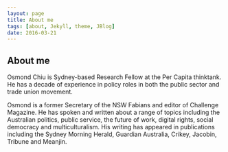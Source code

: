 ```yaml
---
layout: page
title: About me
tags: [about, Jekyll, theme, JBlog]
date: 2016-03-21
---
```


## About me

Osmond Chiu is Sydney-based Research Fellow at the Per Capita thinktank. He has a decade of experience in policy roles in both the public sector and trade union movement.

Osmond is a former Secretary of the NSW Fabians and editor of Challenge Magazine. He has spoken and written about a range of topics including the Australian politics, public service, the future of work, digital rights, social democracy and multiculturalism. His writing has appeared in publications including the Sydney Morning Herald, Guardian Australia, Crikey, Jacobin, Tribune and Meanjin.
